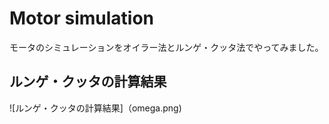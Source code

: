 # Motor simulation
モータのシミュレーションをオイラー法とルンゲ・クッタ法でやってみました。

## ルンゲ・クッタの計算結果
![ルンゲ・クッタの計算結果]（omega.png)
